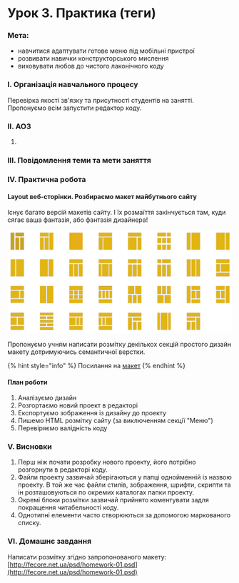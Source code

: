 # Урок 3. Практика \(теги\)

### Мета:

* навчитися адаптувати готове меню під мобільні пристрої
* розвивати навички конструкторського мислення
* виховувати любов до чистого лаконічного коду

### І. Організація навчального процесу

Перевірка якості зв'язку та присутності студентів на занятті. Пропонуємо всім запустити редактор коду.

### ІІ. АОЗ

1. 
### ІІІ. Повідомлення теми та мети заняття



### IV. Практична робота

#### Layout веб-сторінки. Розбираємо макет майбутнього сайту

Існує багато версій макетів сайту. І їх розмаїття закінчується там, куди сягає ваша фантазія, або фантазія дизайнера!

![&#x412;&#x430;&#x440;&#x456;&#x430;&#x43D;&#x442;&#x438; &#x43C;&#x430;&#x43A;&#x435;&#x442;&#x456;&#x432; &#x441;&#x430;&#x439;&#x442;&#x443;](.gitbook/assets/img-layout01.png)

Пропонуємо учням написати розмітку декількох секцій простого дизайн макету дотримуючись семантичної верстки.

{% hint style="info" %}
Посилання на [макет](https://www.figma.com/file/dQy7rns2iU86AOWdUx5b6W/Untitled?node-id=0%3A1)
{% endhint %}

#### План роботи

1. Аналізуємо дизайн
2. Розгортаємо новий проект в редакторі
3. Експортуємо зображення із дизайну до проекту
4. Пишемо HTML розмітку сайту \(за виключенням секції "Меню"\)
5. Перевіряємо валідність коду

### V. Висновки

1. Перш ніж почати розробку нового проекту, його потрібно розгорнути в редакторі коду.
2. Файли проекту зазвичай зберігаються у папці однойменній із назвою проекту. В той же час файли стилів, зображення, шрифти, скрипти та ін розташовуються по окремих каталогах папки проекту.
3. Окремі блоки розмітки зазвичай прийнято коментувати задля покращення читабельності коду.
4. Однотипні елементи часто створюються за допомогою маркованого списку.

### VI. Домашнє завдання

Написати розмітку згідно запропонованого макету: [http://fecore.net.ua/psd/homework-01.psd](http://fecore.net.ua/psd/homework-01.psd)

